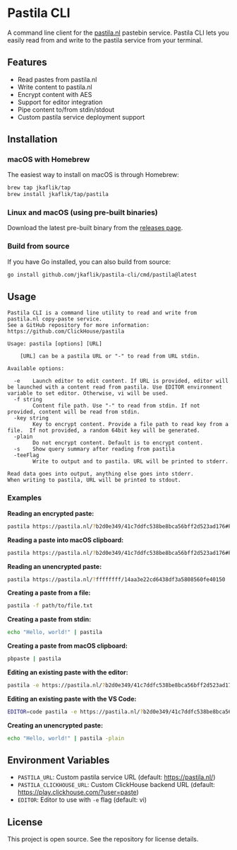 # Pastila CLI

A command line client for the [pastila.nl](https://pastila.nl) pastebin service.
Pastila CLI lets you easily read from and write to the pastila service from your terminal.

## Features

- Read pastes from pastila.nl
- Write content to pastila.nl
- Encrypt content with AES
- Support for editor integration
- Pipe content to/from stdin/stdout
- Custom pastila service deployment support

## Installation

### macOS with Homebrew

The easiest way to install on macOS is through Homebrew:

```bash
brew tap jkaflik/tap
brew install jkaflik/tap/pastila
```

### Linux and macOS (using pre-built binaries)

Download the latest pre-built binary from the [releases page](https://github.com/jkaflik/pastila-cli/releases).

### Build from source

If you have Go installed, you can also build from source:

```bash
go install github.com/jkaflik/pastila-cli/cmd/pastila@latest
```

## Usage

```
Pastila CLI is a command line utility to read and write from pastila.nl copy-paste service.
See a GitHub repository for more information: https://github.com/ClickHouse/pastila

Usage: pastila [options] [URL]

	[URL] can be a pastila URL or "-" to read from URL stdin.

Available options:

  -e	Launch editor to edit content. If URL is provided, editor will be launched with a content read from pastila. Use EDITOR environment variable to set editor. Otherwise, vi will be used.
  -f string
    	Content file path. Use "-" to read from stdin. If not provided, content will be read from stdin.
  -key string
    	Key to encrypt content. Provide a file path to read key from a file.  If not provided, a random 64bit key will be generated.
  -plain
    	Do not encrypt content. Default is to encrypt content.
  -s	Show query summary after reading from pastila
  -teeFlag
    	Write to output and to pastila. URL will be printed to stderr.

Read data goes into output, anything else goes into stderr.
When writing to pastila, URL will be printed to stdout.
```

### Examples

**Reading an encrypted paste:**
```bash
pastila https://pastila.nl/?b2d0e349/41c7ddfc538be8bca56bff2d523ad176#PCzfMCI06OLQD+OA3D94qA==
```

**Reading a paste into macOS clipboard:**
```bash
pastila https://pastila.nl/?b2d0e349/41c7ddfc538be8bca56bff2d523ad176#PCzfMCI06OLQD+OA3D94qA== | pbcopy
```

**Reading an unencrypted paste:**
```bash
pastila https://pastila.nl/?ffffffff/14aa3e22cd6438df3a5808560fe40150
```

**Creating a paste from a file:**
```bash
pastila -f path/to/file.txt
```

**Creating a paste from stdin:**
```bash
echo "Hello, world!" | pastila
```

**Creating a paste from macOS clipboard:**
```bash
pbpaste | pastila
```

**Editing an existing paste with the editor:**
```bash
pastila -e https://pastila.nl/?b2d0e349/41c7ddfc538be8bca56bff2d523ad176#PCzfMCI06OLQD+OA3D94qA==
```

**Editing an existing paste with the VS Code:**
```bash
EDITOR=code pastila -e https://pastila.nl/?b2d0e349/41c7ddfc538be8bca56bff2d523ad176#PCzfMCI06OLQD+OA3D94qA==
```

**Creating an unencrypted paste:**
```bash
echo "Hello, world!" | pastila -plain
```

## Environment Variables

- `PASTILA_URL`: Custom pastila service URL (default: https://pastila.nl/)
- `PASTILA_CLICKHOUSE_URL`: Custom ClickHouse backend URL (default: https://play.clickhouse.com/?user=paste)
- `EDITOR`: Editor to use with `-e` flag (default: vi)

## License

This project is open source. See the repository for license details.